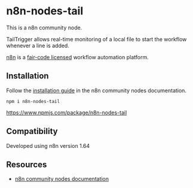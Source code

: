 # n8n-nodes-tail

This is a n8n community node.

TailTrigger allows real-time monitoring of a local file to start the workflow whenever a line is added.

[n8n](https://n8n.io/) is a [fair-code licensed](https://docs.n8n.io/reference/license/) workflow automation platform.

## Installation

Follow the [installation guide](https://docs.n8n.io/integrations/community-nodes/installation/) in the n8n community nodes documentation.

`npm i n8n-nodes-tail`

https://www.npmjs.com/package/n8n-nodes-tail

## Compatibility

Developed using n8n version 1.64

## Resources

* [n8n community nodes documentation](https://docs.n8n.io/integrations/community-nodes/)

